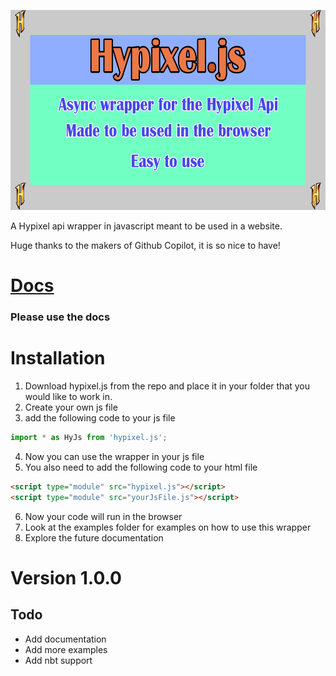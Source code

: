 <p align="left">
  <a href="https://henry-santa.github.io/hypixel.js/Hypixel.html"><img src="./resources/hypixelJsLogo.png" title="Hypixel.js" width="640" height="320"></a>
</p>
A Hypixel api wrapper in javascript meant to be used in a website.

Huge thanks to the makers of Github Copilot, it is so nice to have!

# <a href="https://henry-santa.github.io/hypixel.js/">Docs</a>
### Please use the docs
# Installation
1. Download hypixel.js from the repo and place it in your folder that you would like to work in.
2. Create your own js file
3. add the following code to your js file
``` js
import * as HyJs from 'hypixel.js';
```
4. Now you can use the wrapper in your js file
5. You also need to add the following code to your html file
``` html
<script type="module" src="hypixel.js"></script>
<script type="module" src="yourJsFile.js"></script>
```
6. Now your code will run in the browser
7. Look at the examples folder for examples on how to use this wrapper
8. Explore the future documentation

# Version 1.0.0

## Todo
- Add documentation
- Add more examples
- Add nbt support
